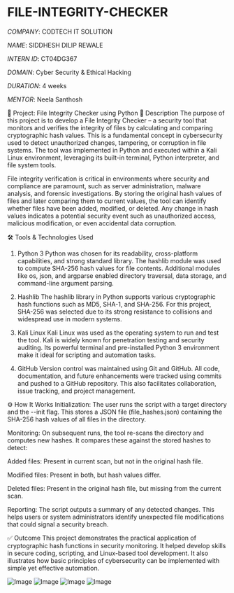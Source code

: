 # FILE-INTEGRITY-CHECKER
*COMPANY*: CODTECH IT SOLUTION

*NAME*: SIDDHESH DILIP REWALE

*INTERN ID*: CT04DG367

*DOMAIN*: Cyber Security & Ethical Hacking

*DURATION*: 4 weeks

*MENTOR*:  Neela Santhosh


🔐 Project: File Integrity Checker using Python
📝 Description
The purpose of this project is to develop a File Integrity Checker – a security tool that monitors and verifies the integrity of files by calculating and comparing cryptographic hash values. This is a fundamental concept in cybersecurity used to detect unauthorized changes, tampering, or corruption in file systems. The tool was implemented in Python and executed within a Kali Linux environment, leveraging its built-in terminal, Python interpreter, and file system tools.

File integrity verification is critical in environments where security and compliance are paramount, such as server administration, malware analysis, and forensic investigations. By storing the original hash values of files and later comparing them to current values, the tool can identify whether files have been added, modified, or deleted. Any change in hash values indicates a potential security event such as unauthorized access, malicious modification, or even accidental data corruption.

🛠️ Tools & Technologies Used
1. Python 3
Python was chosen for its readability, cross-platform capabilities, and strong standard library. The hashlib module was used to compute SHA-256 hash values for file contents. Additional modules like os, json, and argparse enabled directory traversal, data storage, and command-line argument parsing.

2. Hashlib
The hashlib library in Python supports various cryptographic hash functions such as MD5, SHA-1, and SHA-256. For this project, SHA-256 was selected due to its strong resistance to collisions and widespread use in modern systems.

3. Kali Linux
Kali Linux was used as the operating system to run and test the tool. Kali is widely known for penetration testing and security auditing. Its powerful terminal and pre-installed Python 3 environment make it ideal for scripting and automation tasks.

4. GitHub
Version control was maintained using Git and GitHub. All code, documentation, and future enhancements were tracked using commits and pushed to a GitHub repository. This also facilitates collaboration, issue tracking, and project management.

⚙️ How It Works
Initialization: The user runs the script with a target directory and the --init flag. This stores a JSON file (file_hashes.json) containing the SHA-256 hash values of all files in the directory.

Monitoring: On subsequent runs, the tool re-scans the directory and computes new hashes. It compares these against the stored hashes to detect:

Added files: Present in current scan, but not in the original hash file.

Modified files: Present in both, but hash values differ.

Deleted files: Present in the original hash file, but missing from the current scan.

Reporting: The script outputs a summary of any detected changes. This helps users or system administrators identify unexpected file modifications that could signal a security breach.

✅ Outcome
This project demonstrates the practical application of cryptographic hash functions in security monitoring. It helped develop skills in secure coding, scripting, and Linux-based tool development. It also illustrates how basic principles of cybersecurity can be implemented with simple yet effective automation.

![Image](https://github.com/user-attachments/assets/9d0994c2-2fb6-417e-bd46-f18abc08c4d0)
![Image](https://github.com/user-attachments/assets/5296889d-71e9-4fb7-ac81-7216acc0554d)
![Image](https://github.com/user-attachments/assets/ebaa1d60-5538-4acb-8520-231c1d62ea63)
![Image](https://github.com/user-attachments/assets/8c125917-f769-454d-bde1-4608e9c6e0a3)

